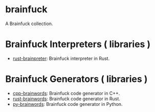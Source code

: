 # brainfuck
A Brainfuck collection.

# Brainfuck Interpreters ( libraries )
- [rust-brainpreter](https://github.com/DimChtz/brainfuck/tree/master/rust-brainpreter): Brainfuck interpreter in Rust.

# Brainfuck Generators ( libraries )
- [cpp-brainwords](https://github.com/DimChtz/brainfuck/tree/master/cpp-brainwords): Brainfuck code generator in C++.
- [rust-brainwords](https://github.com/DimChtz/brainfuck/tree/master/rust-brainwords): Brainfuck code generator in Rust.
- [py-brainwords](https://github.com/DimChtz/brainfuck/tree/master/py-brainwords): Brainfuck code generator in Python.
